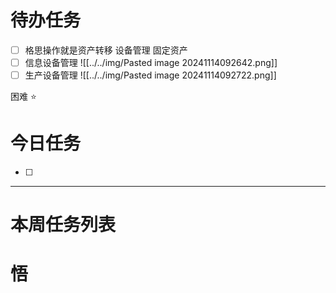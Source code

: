 # 待办任务
- [ ] 格思操作就是资产转移 设备管理  固定资产
- [ ] 信息设备管理
![[../../img/Pasted image 20241114092642.png]]
- [ ] 生产设备管理
![[../../img/Pasted image 20241114092722.png]]

困难
⭐

# 今日任务
- [ ] 




------
# 本周任务列表



# 悟
